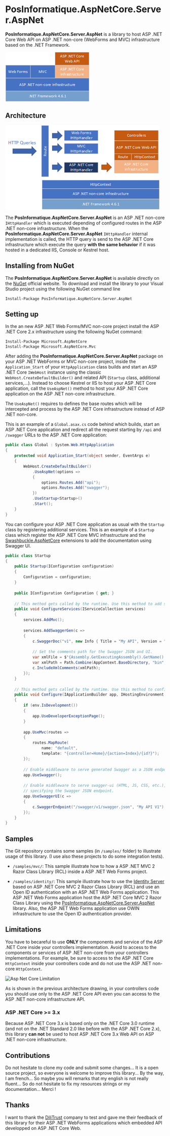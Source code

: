 # PosInformatique.AspNetCore.Server.AspNet
**PosInformatique.AspNetCore.Server.AspNet** is a library to host ASP .NET Core Web API on ASP .NET
non-core (WebForms and MVC) infrastructure based on the .NET Framework.

![Architecture](documentation/Architecture.png)

## Architecture

![Pipeline Execution](documentation/PipelineExecution.png)

The **PosInformatique.AspNetCore.Server.AspNet** is an ASP .NET non-core ``IHttpHandler``
which is executed depending of configured routes in the ASP .NET non-core infrastructure.
When the **PosInformatique.AspNetCore.Server.AspNet** ``IHttpHandler`` internal implementation
is called, the HTTP query is send to the ASP .NET Core infrastructure which execute
the query **with the same behavior** if it was hosted in a dedicated IIS, Console or Kestrel host.

## Installing from NuGet
The **PosInformatique.AspNetCore.Server.AspNet** is available directly on the
[NuGet](https://www.nuget.org/packages/PosInformatique.AspNetCore.Server.AspNet/) official website.
To download and install the library to your Visual Studio project using the following NuGet command line 
```
Install-Package PosInformatique.AspNetCore.Server.AspNet
```

## Setting up
In the an new ASP .NET Web Forms/MVC non-core project install the ASP .NET Core 2.x infrastructure
using the following NuGet command:
```
Install-Package Microsoft.AspNetCore
Install-Package Microsoft.AspNetCore.Mvc
```

After adding the **PosInformatique.AspNetCore.Server.AspNet** package on your ASP .NET
WebForms or MVC non-core project, inside the ``Application_Start`` of your `HttpApplication`
class builds and start an ASP .NET Core ``IWebHost`` instance using the classic
``WebHost.CreateDefaultBuilder()`` and related API
(``Startup`` class, additional services,...).
Instead to choose Kestrel or IIS to host your ASP .NET Core application,
call the ``UseAspNet()`` method to host your ASP .NET Core application
on the ASP .NET non-core infrastructure.

The ``UseAspNet()`` requires to defines the base routes which will be intercepted
and process by the ASP .NET Core infrastructure instead of ASP .NET non-core.

This is an example of a `Global.asax.cs` code behind which builds, start an ASP .NET
Core application and redirect all the request starting by ``/api`` and ``/swagger`` URLs
to the ASP .NET Core application:

```csharp
public class Global : System.Web.HttpApplication
{
    protected void Application_Start(object sender, EventArgs e)
    {
        WebHost.CreateDefaultBuilder()
            .UseAspNet(options =>
            {
                options.Routes.Add("api");
                options.Routes.Add("swagger");
            })
            .UseStartup<Startup>()
            .Start();
    }
}
```

You can configure your ASP .NET Core application as usual with the `Startup` class
by registering additional services.
This is an example of a `Startup` class which register the ASP .NET Core MVC infrastructure
and the [Swashbuckle.AspNetCore](https://www.nuget.org/packages/Swashbuckle.AspNetCore)
extensions to add the documentation using Swagger UI.
```csharp
public class Startup
{
    public Startup(IConfiguration configuration)
    {
        Configuration = configuration;
    }

    public IConfiguration Configuration { get; }

    // This method gets called by the runtime. Use this method to add services to the container.
    public void ConfigureServices(IServiceCollection services)
    {
        services.AddMvc();

        services.AddSwaggerGen(c =>
        {
            c.SwaggerDoc("v1", new Info { Title = "My API", Version = "v1" });

            // Set the comments path for the Swagger JSON and UI.
            var xmlFile = $"{Assembly.GetExecutingAssembly().GetName().Name}.xml";
            var xmlPath = Path.Combine(AppContext.BaseDirectory, "bin", xmlFile);
            c.IncludeXmlComments(xmlPath);
        });
    }

    // This method gets called by the runtime. Use this method to configure the HTTP request pipeline.
    public void Configure(IApplicationBuilder app, IHostingEnvironment env)
    {
        if (env.IsDevelopment())
        {
            app.UseDeveloperExceptionPage();
        }

        app.UseMvc(routes =>
        {
            routes.MapRoute(
                name: "default",
                template: "{controller=Home}/{action=Index}/{id?}");
        });

        // Enable middleware to serve generated Swagger as a JSON endpoint.
        app.UseSwagger();

        // Enable middleware to serve swagger-ui (HTML, JS, CSS, etc.),
        // specifying the Swagger JSON endpoint.
        app.UseSwaggerUI(c =>
        {
            c.SwaggerEndpoint("/swagger/v1/swagger.json", "My API V1");
        });
    }
}
````

## Samples
The Git repository contains some samples (in `/samples/` folder) to illustrate usage of this library.
(I use also these projects to do some integration tests).

- `/samples/mvc/`: This sample illustrate how to how a ASP .NET MVC 2 Razor Class
Library (RCL) inside a ASP .NET Web Forms project.

- `/samples/identity/`: This sample illustrate how to use the
[Identity Server](https://github.com/IdentityServer/IdentityServer4)
based on ASP .NET Core MVC 2 Razor Class Library (RCL) and use
an Open ID authentication with an ASP .NET Web Forms application. This
ASP .NET Web Forms application host the ASP .NET Core MVC 2 Razor Class Library
using the
[PosInformatique.AspNetCore.Server.AspNet](https://www.nuget.org/packages/PosInformatique.AspNetCore.Server.AspNet/)
library.
Also, the ASP .NET Web Forms application use OWIN infrastructure to use
the Open ID authentication provider.

## Limitations
You have to becareful to use **ONLY** the components and service of the ASP .NET Core inside
your controllers implementation.
Avoid to access to the components or services of ASP .NET non-core from your controllers
implementations. For example, be sure to access to the ASP .NET Core ``HttpContext``
inside your controllers code and do not use the ASP .NET non-core ``HttpContext``.

![Asp Net Core Limitation](documentation/AspNetCoreLimitation.png)

As is shown in the previous architecture drawing, in your controllers code you should
use only to the ASP .NET Core API even you can access to the ASP .NET non-core infrastructure API.

### ASP .NET Core >= 3.x
Because ASP .NET Core 3.x is based only on the .NET Core 3.0 runtime (and not 
on the .NET Standard 2.0 like before with the ASP .NET Core 2.x), this library
**can not** be used to host ASP .NET Core 3.x Web API on ASP .NET non-core infrastructure.

## Contributions
Do not hesitate to clone my code and submit some changes...
It is a open source project, so everyone is welcome to improve this library...
By the way, I am french... So maybe you will remarks that my english is not really fluent...
So do not hesitate to fix my resources strings or my documentation... Merci !

## Thanks
I want to thank the [DiliTrust](https://www.dilitrust.com/) company to test and gave me their
feedback of this library for their ASP .NET WebForms applications which embedded
API developped on ASP .NET Core Web.